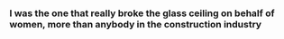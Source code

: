 ### I was the one that really broke the glass ceiling on behalf of women, more than anybody in the construction industry